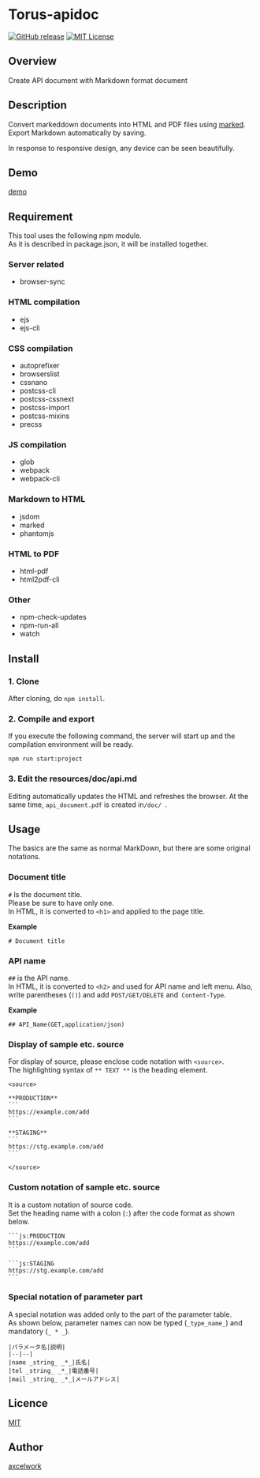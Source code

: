 Torus-apidoc
====

[![GitHub release](http://img.shields.io/github/release/tcnksm/gcli.svg?style=flat-square)][release]
[![MIT License](http://img.shields.io/badge/license-MIT-blue.svg?style=flat-square)][license]

[release]: https://github.com/axcelwork/torus/releases
[license]: https://github.com/axcelwork/torus/blob/master/LICENSE

## Overview
Create API document with Markdown format document


## Description
Convert markeddown documents into HTML and PDF files using [marked](https://www.npmjs.com/package/marked).<br>
Export Markdown automatically by saving.


In response to responsive design, any device can be seen beautifully.


## Demo
[demo](https://axcelwork.github.io/torus/dist/index.html)

## Requirement
This tool uses the following npm module.<br>
As it is described in package.json, it will be installed together.


### Server related
- browser-sync

### HTML compilation
- ejs
- ejs-cli

### CSS compilation
- autoprefixer
- browserslist
- cssnano
- postcss-cli
- postcss-cssnext
- postcss-import
- postcss-mixins
- precss

### JS compilation
- glob
- webpack
- webpack-cli

### Markdown to HTML
- jsdom
- marked
- phantomjs

### HTML to PDF
- html-pdf
- html2pdf-cli

### Other
- npm-check-updates
- npm-run-all
- watch

## Install

### 1. Clone
After cloning, do `npm install`.

### 2. Compile and export
If you execute the following command, the server will start up and the compilation environment will be ready.

```
npm run start:project
```

### 3. Edit the resources/doc/api.md
Editing automatically updates the HTML and refreshes the browser. At the same time, `api_document.pdf` is created in`/doc/ `.


## Usage
The basics are the same as normal MarkDown, but there are some original notations.


### Document title
`#` Is the document title.<br>
Please be sure to have only one.
<br>
In HTML, it is converted to `<h1>` and applied to the page title.

**Example**
```:md
# Document title
```

### API name
`##` is the API name.<br>
In HTML, it is converted to `<h2>` and used for API name and left menu.
Also, write parentheses (`()`) and add `POST/GET/DELETE` and` Content-Type`.

**Example**
```:md
## API_Name(GET,application/json)
```

### Display of sample etc. source
For display of source, please enclose code notation with `<source>`.<br>
The highlighting syntax of `** TEXT **` is the heading element.

````
<source>

**PRODUCTION**
```
https://example.com/add
```

**STAGING**
```
https://stg.example.com/add
```

</source>
````

### Custom notation of sample etc. source
It is a custom notation of source code.<br>
Set the heading name with a colon (`:`) after the code format as shown below.

````
```js:PRODUCTION
https://example.com/add
```

```js:STAGING
https://stg.example.com/add
```
````

### Special notation of parameter part
A special notation was added only to the part of the parameter table.<br>
As shown below, parameter names can now be typed (`_type_name_`) and mandatory (` _ * _ `).

```
|パラメータ名|説明|
|--|--|
|name _string_ _*_|氏名|
|tel _string_ _*_|電話番号|
|mail _string_ _*_|メールアドレス|
```

## Licence
[MIT](https://github.com/axcelwork/tool/blob/master/LICENCE)

## Author

[axcelwork](https://github.com/axcelwork)
